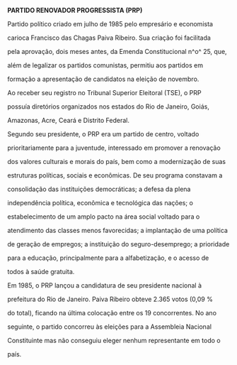 **PARTIDO RENOVADOR PROGRESSISTA (PRP)**



Partido político criado em julho de 1985 pelo empresário e economista

carioca Francisco das Chagas Paiva Ribeiro. Sua criação foi facilitada

pela aprovação, dois meses antes, da Emenda Constitucional n^o^ 25, que,

além de legalizar os partidos comunistas, permitiu aos partidos em

formação a apresentação de candidatos na eleição de novembro.



Ao receber seu registro no Tribunal Superior Eleitoral (TSE), o PRP

possuía diretórios organizados nos estados do Rio de Janeiro, Goiás,

Amazonas, Acre, Ceará e Distrito Federal.



Segundo seu presidente, o PRP era um partido de centro, voltado

prioritariamente para a juventude, interessado em promover a renovação

dos valores culturais e morais do país, bem como a modernização de suas

estruturas políticas, sociais e econômicas. De seu programa constavam a

consolidação das instituições democráticas; a defesa da plena

independência política, econômica e tecnológica das nações; o

estabelecimento de um amplo pacto na área social voltado para o

atendimento das classes menos favorecidas; a implantação de uma política

de geração de empregos; a instituição do seguro-desemprego; a prioridade

para a educação, principalmente para a alfabetização, e o acesso de

todos à saúde gratuita.



Em 1985, o PRP lançou a candidatura de seu presidente nacional à

prefeitura do Rio de Janeiro. Paiva Ribeiro obteve 2.365 votos (0,09 %

do total), ficando na última colocação entre os 19 concorrentes. No ano

seguinte, o partido concorreu às eleições para a Assembleia Nacional

Constituinte mas não conseguiu eleger nenhum representante em todo o

país.




